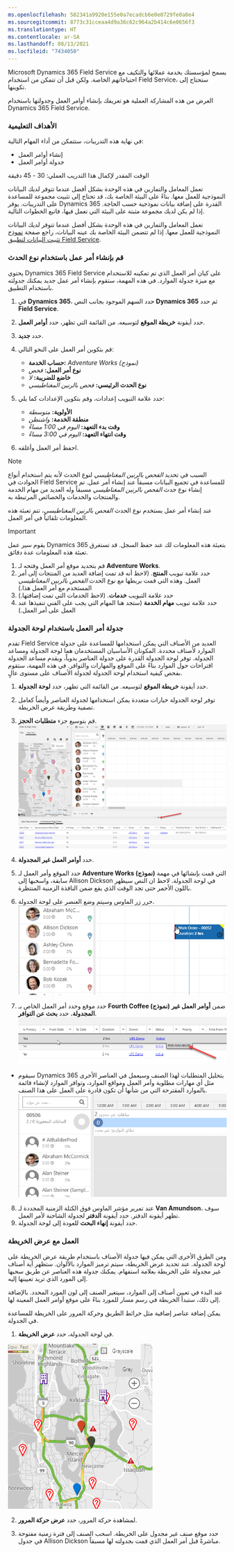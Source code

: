 ```yaml
---
ms.openlocfilehash: 582341a9920e155e0a7ecadcb6e0e0729fe0a8e4
ms.sourcegitcommit: 8773c31cceaa4d9a36c62c964a2b414c6e0656f3
ms.translationtype: HT
ms.contentlocale: ar-SA
ms.lasthandoff: 08/13/2021
ms.locfileid: "7434050"
---
```

Microsoft Dynamics 365 Field Service يسمح لمؤسستك بخدمة عملائها والتكيف مع احتياجاتهم الخاصة. ولكن قبل أن تتمكن من استخدام Field Service، ستحتاج إلى تكوينها.

الغرض من هذه المشاركة العملية هو تعريفك بإنشاء أوامر العمل وجدولتها باستخدام Dynamics 365 Field Service.

### <a name="learning-objectives"></a>الأهداف التعليمية

في نهاية هذه التدريبات، ستتمكن من أداء المهام التالية:
-   إنشاء أوامر العمل
-   جدولة أوامر العمل

الوقت المقدر لإكمال هذا التدريب العملي: 30 - 45 دقيقة

تعمل المعامل والتمارين في هذه الوحدة بشكل أفضل عندما تتوفر لديك البيانات النموذجية للعمل معها. بناءً على البيئة الخاصة بك، قد تحتاج إلى تثبيت مجموعة للمساعدة على التدريبات. يوفر Dynamics 365 القدرة على إضافة بيانات نموذجية حسب الحاجة. إذا لم يكن لديك مجموعة مثبتة على البيئة التي تعمل فيها، فاتبع الخطوات التالية.

تعمل المعامل والتمارين في هذه الوحدة بشكل أفضل عندما تتوفر لديك البيانات النموذجية للعمل معها. إذا لم تتضمن البيئة الخاصة بك عينه البيانات، راجع صفحة [نموذج تثبيت البيانات لتطبيق Field Service](/dynamics365/customer-engagement/field-service/install-sample-data-8-x).

### <a name="create-a-work-order-using-an-incident-type"></a>قم بإنشاء أمر عمل باستخدام نوع الحدث

يحتوي Dynamics 365 Field Service على كيان أمر العمل الذي تم تمكينه للاستخدام مع ميزة جدولة الموارد. في هذه المهمة، ستقوم بإنشاء أمر عمل جديد يمكنك جدولته باستخدام التطبيق.

1.  في **Dynamics 365**، حدد السهم الموجود بجانب النص **Dynamics 365** ثم حدد **Field Service**.
2.  حدد أيقونة **خريطة الموقع** لتوسيعه. من القائمة التي تظهر، حدد **أوامر العمل**.
3.  حدد **جديد**.
4.  قم بتكوين أمر العمل على النحو التالي:
    -   **حساب الخدمة:** *Adventure Works (نموذج)*
    -   **نوع أمر العمل:** *فحص*
    -   **خاضع للضريبة:** *لا*
    -   **‎نوع الحدث الرئيسي:** *فحص* *بالرنين المغناطيسي*

5.  حدد علامة التبويب إعدادات، وقم بتكوين الإعدادات كما يلي:
    -   **الأولوية:** *متوسطة*
    -   **منطقة الخدمة:** *واشنطن*
    -   **وقت بدء التعهد:** *اليوم في 1:00 مساءً*
    -   **وقت انتهاء التعهد:** *اليوم في 3:00 مساءً*
6.  احفظ أمر العمل وأغلقه.

> [!NOTE] 
> السبب في تحديد *الفحص بالرنين المغناطيسي* لنوع الحدث لأنه يتم استخدام أنواع الحوادث في Field Service للمساعدة في تجميع البيانات مسبقاً عند إنشاء أمر عمل. تم إنشاء نوع حدث *الفحص بالرنين المغناطيسي*  مسبقاً وله العديد من مهام الخدمة والمنتجات والخدمات والخصائص المرتبطة به.

عند إنشاء أمر عمل يستخدم نوع الحدث *الفحص بالرنين المغناطيسي*، تتم تعبئة هذه المعلومات تلقائياً في أمر العمل.

> [!Important]
> يقوم سير عمل Dynamics 365 بتعبئة هذه المعلومات لك عند حفظ السجل. قد تستغرق تعبئة هذه المعلومات عدة دقائق.

1.  قم بتحديد موقع أمر العمل وفتحه لـ **Adventure Works**.
2.  حدد علامة تبويب **المنتج**. (لاحظ أنه قد تمت إضافة العديد من المنتجات إلى أمر العمل. وهذه التي قمت بربطها مع نوع الحدث *الفحص بالرنين المغناطيسي* المستخدم مع أمر العمل هذا.)
3.  حدد علامة التبويب **خدمات**. (لاحظ الخدمات التي تمت إضافتها.)
4.  حدد علامة تبويب **مهام الخدمة** (ستجد هنا المهام التي يجب على الفني تنفيذها عند العمل على أمر العمل.)

### <a name="schedule-the-work-order-by-using-the-schedule-board"></a>جدولة أمر العمل باستخدام لوحة الجدولة

تقدم Field Service العديد من الأصناف التي يمكن استخدامها للمساعدة على جدولة الموارد لأصناف محددة. المكونان الأساسيان المستخدمان هما لوحة الجدولة ومساعد الجدولة. توفر لوحة الجدولة القدرة على جدولة العناصر يدوياً، ويقدم مساعد الجدولة اقتراحات حول الموارد بناءً على الموقع والمهارات والتوافر. في هذه المهمة، ستقوم بفحص كيفية استخدام لوحة الجدولة لجدولة الأصناف على مستوى عالٍ.

1.  حدد أيقونة **خريطة الموقع** لتوسيعه. من القائمة التي تظهر، حدد **لوحة الجدولة**.
2.  توفر لوحة الجدولة خيارات متعددة يمكن استخدامها لجدولة العناصر وأيضاً كعامل تصفية وطريقة عرض الخريطة.
3.  قم بتوسيع جزء **متطلبات الحجز**.
![تم توسيع لقطة الشاشة لجزء متطلبات الحجز.](../media/WO-Unit4-5.png)
4.  حدد **أوامر العمل غير المجدولة**.
5.  حدد الموقع وأمر العمل لـ **Adventure Works (نموذج)** التي قمت بإنشائها في مهمة سابقة، واسحبها إلى Allison Dickson في لوحة الجدولة. لاحظ ان النص سيظهر باللون الأحمر حتى تجد الوقت الذي يقع ضمن النافذة الزمنية المنتظرة.

6.  حرر زر الماوس وسيتم وضع العنصر على لوحة الجدولة.
![لقطة شاشة للصنف الموجود على لوحة الجدولة.](../media/WO-Unit4-7.png)
7.  حدد موقع وحدد أمر العمل الخاص بـ **Fourth Coffee (نموذج)** ضمن **أوامر العمل غير المجدولة.**  حدد **بحث عن التوافر**.
![لقطة الشاشة لأمر العمل ضمن أمر العمل غير المجدول باستخدام زر "البحث عن التوافر".](../media/WO-Unit4-8.png)
- سيقوم Dynamics 365 بتحليل المتطلبات لهذا الصنف وسيعمل في العناصر الأخرى مثل أي مهارات مطلوبة وأمر العمل ومواقع الموارد، وتوافر الموارد لإنشاء قائمة بالموارد المقترحة التي من شأنها أن تكون قادرة على العمل على هذا الصنف.
![لقطه شاشة للموارد المقترحة للعمل على الصنف.](../media/WO-Unit4-9.png)
8.  عند تمرير مؤشر الماوس فوق الكتلة الزمنية المحددة لـ **Van Amundson**، سوف تظهر أيقونة الدفتر. حدد أيقونة **الدفتر** لجدولة الشاحنة لأمر العمل.
9. حدد أيقونة **إنهاء البحث** للعودة إلى لوحة الجدولة.

### <a name="working-with-the-map-view"></a>العمل مع عرض الخريطة

ومن الطرق الأخرى التي يمكن فيها جدولة الأصناف باستخدام طريقة عرض الخريطة على لوحة الجدولة. عند تحديد عرض الخريطة، سيتم ترميز الموارد بالألوان. ستظهر أية أصناف غير مجدولة على الخريطة بعلامة استفهام. يمكنك جدولة هذه العناصر عن طريق سحبها إلى المورد الذي تريد تعيينها إليه.

عند البدء في تعيين أصناف إلى الموارد، سيتغير الصنف إلى لون المورد المحدد. بالإضافة إلى ذلك، ستبدأ الخريطة في رسم مسار للمورد بناءً على موقع أوامر العمل المعينة لها.

يمكن إضافة عناصر إضافية مثل خرائط الطريق وحركة المرور على الخريطة للمساعدة في الجدولة.

1.  في لوحة الجدولة، حدد **عرض الخريطة**.

![لقطة شاشة لعرض الخريطة على لوحة الجدولة.](../media/WO-Unit4-10.png)

2.  لمشاهدة حركة المرور، حدد **عرض حركة المرور**.

3.  حدد موقع صنف غير مجدول على الخريطة. اسحب الصنف إلى فترة زمنية مفتوحة في جدول Allison Dickson مباشرةً قبل أمر العمل الذي قمت بجدولته لها مسبقاً.
